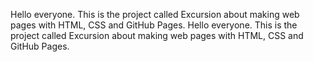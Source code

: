 Hello everyone. This is the project called Excursion about making web pages with HTML, CSS and GitHub Pages.
Hello everyone. This is the project called Excursion about making web pages with HTML, CSS and GitHub Pages.
